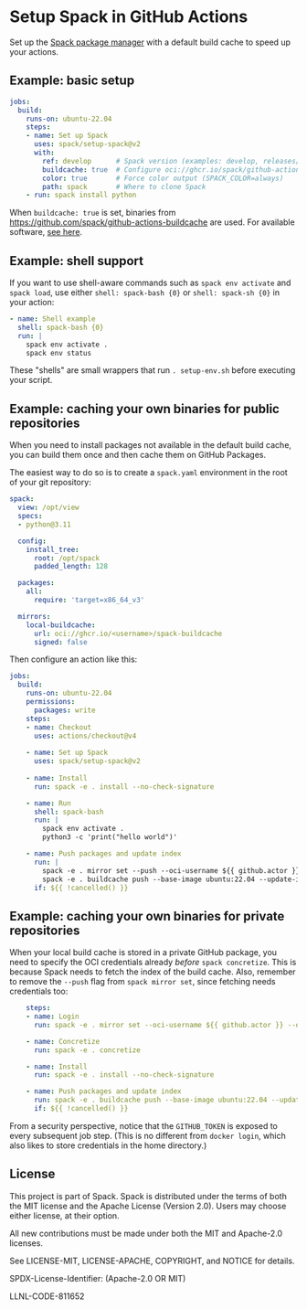# Setup Spack in GitHub Actions

Set up the [Spack package manager](https://github.com/spack/spack) with a default build cache to
speed up your actions.

## Example: basic setup

```yaml
jobs:
  build:
    runs-on: ubuntu-22.04
    steps:
    - name: Set up Spack
      uses: spack/setup-spack@v2
      with:
        ref: develop      # Spack version (examples: develop, releases/v0.23)
        buildcache: true  # Configure oci://ghcr.io/spack/github-actions-buildcache
        color: true       # Force color output (SPACK_COLOR=always)
        path: spack       # Where to clone Spack
    - run: spack install python
```

When `buildcache: true` is set, binaries from https://github.com/spack/github-actions-buildcache
are used. For available software, [see here](https://github.com/spack/github-actions-buildcache/blob/main/spack.yaml).

## Example: shell support

If you want to use shell-aware commands such as `spack env activate` and `spack load`,
use either `shell: spack-bash {0}` or `shell: spack-sh {0}` in your action:

```yaml
- name: Shell example
  shell: spack-bash {0}
  run: |
    spack env activate .
    spack env status
```

These "shells" are small wrappers that run `. setup-env.sh` before executing your script.

## Example: caching your own binaries for public repositories

When you need to install packages not available in the default build cache, you can build them
once and then cache them on GitHub Packages.

The easiest way to do so is to create a `spack.yaml` environment in the root of your git
repository:

```yaml
spack:
  view: /opt/view
  specs:
  - python@3.11

  config:
    install_tree:
      root: /opt/spack
      padded_length: 128

  packages:
    all:
      require: 'target=x86_64_v3'

  mirrors:
    local-buildcache:
      url: oci://ghcr.io/<username>/spack-buildcache
      signed: false
```

Then configure an action like this:

```yaml
jobs:
  build:
    runs-on: ubuntu-22.04
    permissions:
      packages: write
    steps:
    - name: Checkout
      uses: actions/checkout@v4
    
    - name: Set up Spack
      uses: spack/setup-spack@v2
    
    - name: Install
      run: spack -e . install --no-check-signature

    - name: Run
      shell: spack-bash
      run: |
        spack env activate .
        python3 -c 'print("hello world")'

    - name: Push packages and update index
      run: |
        spack -e . mirror set --push --oci-username ${{ github.actor }} --oci-password "${{ secrets.GITHUB_TOKEN }}" local-buildcache
        spack -e . buildcache push --base-image ubuntu:22.04 --update-index local-buildcache
      if: ${{ !cancelled() }}
```

## Example: caching your own binaries for private repositories

When your local build cache is stored in a private GitHub package,
you need to specify the OCI credentials already *before* `spack concretize`.
This is because Spack needs to fetch the index of the build cache. Also, remember to
remove the `--push` flag from `spack mirror set`, since fetching needs
credentials too:

```yaml
    steps:
    - name: Login
      run: spack -e . mirror set --oci-username ${{ github.actor }} --oci-password "${{ secrets.GITHUB_TOKEN }}" local-buildcache

    - name: Concretize
      run: spack -e . concretize

    - name: Install
      run: spack -e . install --no-check-signature

    - name: Push packages and update index
      run: spack -e . buildcache push --base-image ubuntu:22.04 --update-index local-buildcache
      if: ${{ !cancelled() }}
```

From a security perspective, notice that the `GITHUB_TOKEN` is exposed to every
subsequent job step. (This is no different from `docker login`, which also likes
to store credentials in the home directory.)

## License

This project is part of Spack. Spack is distributed under the terms of both the
MIT license and the Apache License (Version 2.0). Users may choose either
license, at their option.

All new contributions must be made under both the MIT and Apache-2.0 licenses.

See LICENSE-MIT, LICENSE-APACHE, COPYRIGHT, and NOTICE for details.

SPDX-License-Identifier: (Apache-2.0 OR MIT)

LLNL-CODE-811652
